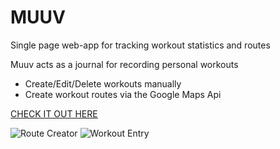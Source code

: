 # MUUV 
Single page web-app for tracking workout statistics and routes 

Muuv acts as a journal for recording personal workouts
- Create/Edit/Delete workouts manually 
- Create workout routes via the Google Maps Api

[CHECK IT OUT HERE](https://www.muuv.herokuapp.com)

![Route Creator](https://i.imgur.com/XQhRIhw.png "Route Creation")
![Workout Entry](https://i.imgur.com/p1F9nK5.png "Workout Entry")
